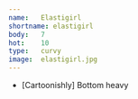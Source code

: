 ```yaml
---
name:	Elastigirl
shortname: elastigirl
body:	7
hot:	10
type:	curvy
image:	elastigirl.jpg
---
```

* [Cartoonishly] Bottom heavy
